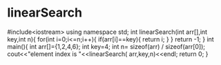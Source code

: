 # linearSearch
#include&lt;iostream> using namespace std; int linearSearch(int arr[],int key,int n){        for(int i=0;i&lt;=n;i++){ if(arr[i]==key){     return i; }     } return -1; } int main(){     int arr[]={1,2,4,6};     int key=4;  int n= sizeof(arr) / sizeof(arr[0]);     cout&lt;&lt;"element index is "&lt;&lt;linearSearch( arr,key,n)&lt;&lt;endl;     return 0; }
